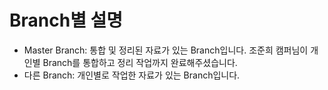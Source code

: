 # Branch별 설명
- Master Branch: 통합 및 정리된 자료가 있는 Branch입니다. 조준희 캠퍼님이 개인별 Branch를 통합하고 정리 작업까지 완료해주셨습니다. <br />
- 다른 Branch: 개인별로 작업한 자료가 있는 Branch입니다. 
